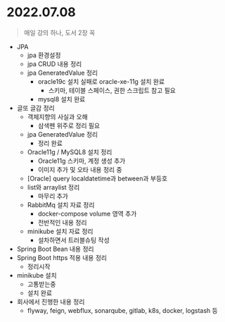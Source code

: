 # 2022.07.08
> 매일 강의 하나, 도서 2장 꼭

- JPA
	- jpa 환경설정
	- jpa CRUD 내용 정리
	- jpa GeneratedValue 정리
		- oracle19c 설치 실패로 oracle-xe-11g 설치 완료
			- 스키마, 테이블 스페이스, 권한 스크립트 참고 필요
		- mysql8 설치 완료
- 글또 글감 정리
	- 객체지향의 사실과 오해
		-	삼색펜 위주로 정리 필요
	- jpa GeneratedValue 정리
		- 정리 완료
	- Oracle11g / MySQL8 설치 정리
		- Oracle11g 스키마, 계정 생성 추가
		- 이미지 추가 및 오타 내용 정리 중
	- [Oracle] query localdatetime과 between과 부등호
	- list와 arraylist 정리
		- 마무리 추가
	- RabbitMq 설치 자료 정리
		- docker-compose volume 영역 추가
		- 전반적인 내용 정리
	- minikube 설치 자료 정리
		- 설차하면서 트러블슈팅 작성
- Spring Boot Bean 내용 정리
- Spring Boot https 적용 내용 정리
	- 정리시작
- minikube 설치
	- 고통받는중
	- 설치 완료
- 회사에서 진행한 내용 정리
	- flyway, feign, webflux, sonarqube, gitlab, k8s, docker, logstash 등
